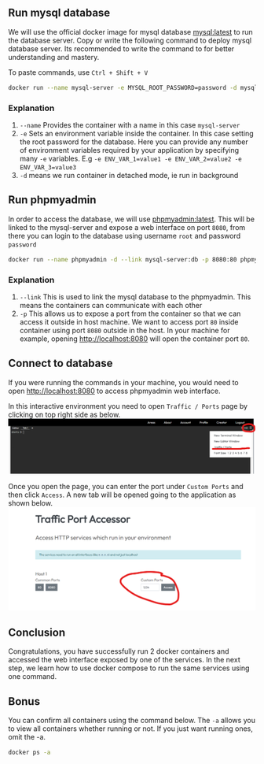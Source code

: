 ## Run mysql database

We will use the official docker image for mysql database [mysql:latest](https://hub.docker.com/_/mysql) to run the database server. Copy or write the following command to deploy mysql database server. Its recommended to write the command to for better understanding and mastery.

To paste commands, use `Ctrl + Shift + V`

```bash
docker run --name mysql-server -e MYSQL_ROOT_PASSWORD=password -d mysql:latest
```

### Explanation

1. `--name` Provides the container with a name in this case `mysql-server`
2. `-e` Sets an environment variable inside the container. In this case setting the root password for the database. Here you can provide any number of environment variables required by your application by specifying many `-e` variables. E.g `-e ENV_VAR_1=value1 -e ENV_VAR_2=value2 -e ENV_VAR_3=value3`
3. `-d` means we run container in detached mode, ie run in background

## Run phpmyadmin

In order to access the database, we will use [phpmyadmin:latest](https://hub.docker.com/_/phpmyadmin). This will be linked to the mysql-server and expose a web interface on port `8080`, from there you can login to the database using username `root` and password `password`

```bash
docker run --name phpmyadmin -d --link mysql-server:db -p 8080:80 phpmyadmin:latest
```

### Explanation

1. `--link` This is used to link the mysql database to the phpmyadmin. This means the containers can communicate with each other
2. `-p` This allows us to expose a port from the container so that we can access it outside in host machine. We want to access port `80` inside container using port `8080` outside in the host. In your machine for example, opening [http://localhost:8080](http://localhost:8080) will open the container port `80`. 

## Connect to database

If you were running the commands in your machine, you would need to open [http://localhost:8080](http://localhost:8080) to access phpmyadmin web interface. 

In this interactive environment you need to open `Traffic / Ports` page by clicking on top right side as below.
![Access Traffic / Ports Image](https://raw.githubusercontent.com/gathecageorge/killercoda/main/images/Access_Port.png)

Once you open the page, you can enter the port under `Custom Ports` and then click `Access`. A new tab will be opened going to the application as shown below.
![Open Custom Ports Image](https://raw.githubusercontent.com/gathecageorge/killercoda/main/images/Open_Port.png)

## Conclusion

Congratulations, you have successfully run 2 docker containers and accessed the web interface exposed by one of the services. In the next step, we learn how to use docker compose to run the same services using one command.

## Bonus

You can confirm all containers using the command below. The `-a` allows you to view all containers whether running or not. If you just want running ones, omit the -a.

```bash
docker ps -a
```
